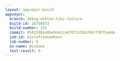 ```yaml
---
layout: appveyor-build
appveyor:
  branch: debug-miktex-tikz-failure
  build-id: 28768473
  build-number: 331
  commit: 9581598aa8be9da2ca6707315bb76b7f3075a4de
  job-id: k2n7afvimuamkenc
  job-number: 6
  os-name: Windows
  test-result: 0
---
```

